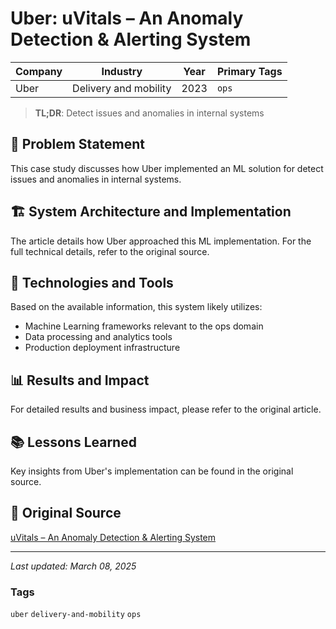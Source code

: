 # Uber: uVitals – An Anomaly Detection & Alerting System

| Company | Industry | Year | Primary Tags | 
|---------|----------|------|--------------|
| Uber | Delivery and mobility | 2023 | `ops` |

> **TL;DR**: Detect issues and anomalies in internal systems

## 📝 Problem Statement

This case study discusses how Uber implemented an ML solution for detect issues and anomalies in internal systems.

## 🏗️ System Architecture and Implementation

The article details how Uber approached this ML implementation. For the full technical details, refer to the original source.

## 🔧 Technologies and Tools

Based on the available information, this system likely utilizes:

- Machine Learning frameworks relevant to the ops domain
- Data processing and analytics tools
- Production deployment infrastructure

## 📊 Results and Impact

For detailed results and business impact, please refer to the original article.

## 📚 Lessons Learned

Key insights from Uber's implementation can be found in the original source.

## 🔗 Original Source

[uVitals – An Anomaly Detection & Alerting System](https://www.uber.com/en-GB/blog/uvitals-an-anomaly-detection-alerting-system/ )

---

*Last updated: March 08, 2025*

### Tags

`uber` `delivery-and-mobility` `ops`
